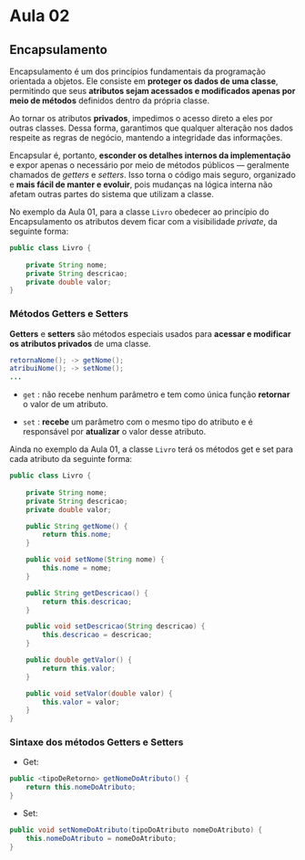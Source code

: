 # Aula 02

## Encapsulamento

Encapsulamento é um dos princípios fundamentais da programação orientada a objetos. Ele consiste em **proteger os dados de uma classe**, permitindo que seus **atributos sejam acessados e modificados apenas por meio de métodos** definidos dentro da própria classe.

Ao tornar os atributos **privados**, impedimos o acesso direto a eles por outras classes. Dessa forma, garantimos que qualquer alteração nos dados respeite as regras de negócio, mantendo a integridade das informações.

Encapsular é, portanto, **esconder os detalhes internos da implementação** e expor apenas o necessário por meio de métodos públicos — geralmente chamados de *getters* e *setters*. Isso torna o código mais seguro, organizado e **mais fácil de manter e evoluir**, pois mudanças na lógica interna não afetam outras partes do sistema que utilizam a classe.

No exemplo da Aula 01, para a classe `Livro` obedecer ao princípio do Encapsulamento  os atributos devem ficar com a visibilidade *private*, da seguinte forma:
```java
public class Livro {
    
    private String nome;
    private String descricao;
    private double valor;
} 
```

### Métodos Getters e Setters

**Getters** e **setters** são métodos especiais usados para **acessar e modificar os atributos privados** de uma classe.

```java
retornaNome(); -> getNome();
atribuiNome(); -> setNome();
...
```

* `get` : não recebe nenhum parâmetro e tem como única função **retornar** o valor de um atributo.

* `set` : **recebe** um parâmetro com o mesmo tipo do atributo e é responsável por **atualizar** o valor desse atributo.

Ainda no exemplo da Aula 01, a classe `Livro` terá os métodos get e set para cada atributo da seguinte forma:

```java
public class Livro {
    
    private String nome;
    private String descricao;
    private double valor;

    public String getNome() {
        return this.nome;
    }

    public void setNome(String nome) { 
        this.nome = nome;
    }

    public String getDescricao() {
        return this.descricao;
    }

    public void setDescricao(String descricao) { 
        this.descricao = descricao;
    }

    public double getValor() {
        return this.valor;
    }

    public void setValor(double valor) { 
        this.valor = valor;
    }
} 
```

### Sintaxe dos métodos Getters e Setters

* Get: 
```java
public <tipoDeRetorno> getNomeDoAtributo() {
    return this.nomeDoAtributo;
}
```
* Set: 
```java
public void setNomeDoAtributo(tipoDoAtributo nomeDoAtributo) {
    this.nomeDoAtributo = nomeDoAtributo;
}
```